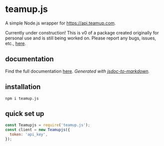 # teamup.js
A simple Node.js wrapper for https://api.teamup.com.

Currently under construction! This is v0 of a package created originally for personal use and is still being worked on. Please report any bugs, issues, etc., [here](https://github.com/BuildBot42/teamup.js/issues). 

## documentation
Find the full documentation [here](docs.md). *Generated with [jsdoc-to-markdown](https://github.com/jsdoc2md/jsdoc-to-markdown).*

## installation
`npm i teamup.js`

## quick set up
```js
const Teamupjs = require('teamup.js');
const client = new Teamupjs({
  token: 'api_key',
});
```
